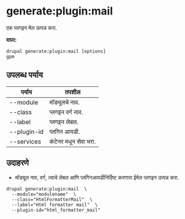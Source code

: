 # generate:plugin:mail
एक प्लगइन मेल उत्पन्न करा.

**वापर:**
```
drupal generate:plugin:mail [options]
gpm
```

## उपलब्ध पर्याय
पर्याय | तपशील
-------|-------------
--module | मॉड्यूलचे नाव.
--class | प्लगइन वर्ग नाव.
--label | प्लगइन लेबल.
--plugin-id | प्लगिन आयडी.
--services | कंटेनर मधून सेवा भरा.

## उदाहरणे
* मॉड्यूल नाव, वर्ग, त्याचे लेबल आणि प्लगिनआयडीनिर्दिष्ट करणारा ईमेल प्लगइन उत्पन्न करा.
```
drupal generate:plugin:mail  \
  --module="modulename"  \
  --class="HtmlFormatterMail"  \
  --label="Html formatter mail"  \
  --plugin-id="html_formatter_mail"
```
